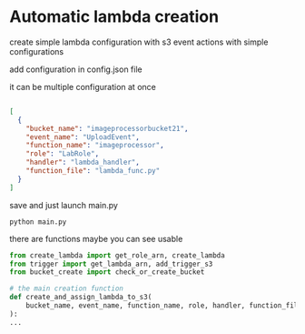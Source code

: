 
# Automatic lambda creation

create simple lambda configuration with s3 event actions with simple configurations

add configuration in config.json file

it can be multiple configuration at once

```json

[
  {
    "bucket_name": "imageprocessorbucket21",
    "event_name": "UploadEvent",
    "function_name": "imageprocessor",
    "role": "LabRole",
    "handler": "lambda_handler",
    "function_file": "lambda_func.py"
  }
]
```

save and just launch main.py

`python main.py`

there are functions maybe you can see usable

```python
from create_lambda import get_role_arn, create_lambda
from trigger import get_lambda_arn, add_trigger_s3
from bucket_create import check_or_create_bucket

# the main creation function
def create_and_assign_lambda_to_s3(
    bucket_name, event_name, function_name, role, handler, function_file
):
...

```
